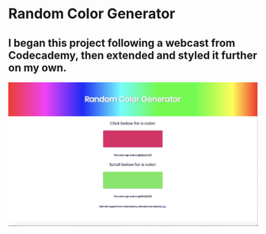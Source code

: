 # Random Color Generator

## I began this project following a webcast from Codecademy, then extended and styled it further on my own.

![Screenshot of site](random-color-generator.png)